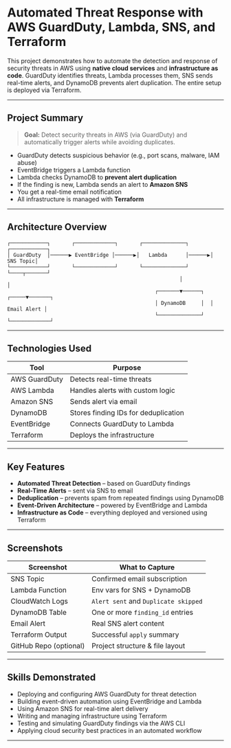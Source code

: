# Automated Threat Response with AWS GuardDuty, Lambda, SNS, and Terraform

This project demonstrates how to automate the detection and response of security threats in AWS using **native cloud services** and **infrastructure as code**. GuardDuty identifies threats, Lambda processes them, SNS sends real-time alerts, and DynamoDB prevents alert duplication. The entire setup is deployed via Terraform.

---

## Project Summary

> **Goal:** Detect security threats in AWS (via GuardDuty) and automatically trigger alerts while avoiding duplicates.

-  GuardDuty detects suspicious behavior (e.g., port scans, malware, IAM abuse)
-  EventBridge triggers a Lambda function
-  Lambda checks DynamoDB to **prevent alert duplication**
-  If the finding is new, Lambda sends an alert to **Amazon SNS**
-  You get a real-time email notification
-  All infrastructure is managed with **Terraform**

---

## Architecture Overview

```
┌────────────┐       ┌─────────────┐       ┌──────────────┐       ┌────────────┐
│ GuardDuty  │──────▶ EventBridge │──────▶│   Lambda      │──────▶│   SNS Topic│
└────────────┘       └─────────────┘       └──────────────┘       └────┬───────┘
                                                        │               │
                                                ┌───────▼──────┐  ┌─────▼───────┐
                                                │ DynamoDB     │  │ Email Alert │
                                                └──────────────┘  └─────────────┘
```

---

## Technologies Used

| Tool       | Purpose                             |
|------------|-------------------------------------|
| AWS GuardDuty | Detects real-time threats         |
| AWS Lambda   | Handles alerts with custom logic  |
| Amazon SNS   | Sends alert via email             |
| DynamoDB     | Stores finding IDs for deduplication |
| EventBridge  | Connects GuardDuty to Lambda      |
| Terraform    | Deploys the infrastructure        |

---


## Key Features

- **Automated Threat Detection** – based on GuardDuty findings
- **Real-Time Alerts** – sent via SNS to email
- **Deduplication** – prevents spam from repeated findings using DynamoDB
- **Event-Driven Architecture** – powered by EventBridge and Lambda
- **Infrastructure as Code** – everything deployed and versioned using Terraform

---


## Screenshots

| Screenshot              | What to Capture                         |
|-------------------------|------------------------------------------|
| SNS Topic            | Confirmed email subscription             |
| Lambda Function      | Env vars for SNS + DynamoDB              |
| CloudWatch Logs      | `Alert sent` and `Duplicate skipped`     |
| DynamoDB Table       | One or more `finding_id` entries         |
| Email Alert          | Real SNS alert content                   |
| Terraform Output     | Successful `apply` summary               |
| GitHub Repo (optional) | Project structure & file layout        |

---


## Skills Demonstrated

- Deploying and configuring AWS GuardDuty for threat detection
- Building event-driven automation using EventBridge and Lambda
- Using Amazon SNS for real-time alert delivery
- Writing and managing infrastructure using Terraform
- Testing and simulating GuardDuty findings via the AWS CLI
- Applying cloud security best practices in an automated workflow


---

